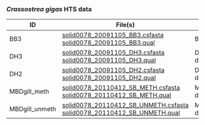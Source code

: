 ### *Crassostrea gigas* HTS data

ID | File(s) | Description
------------ | ------------- | ------------
BB3 | [solid0078_20091105_BB3.csfasta](http://eagle.fish.washington.edu/trilobite/Crassostrea_gigas_HTSdata/solid0078_20091105_BB3.csfasta) <br>[solid0078_20091105_BB3.qual](http://eagle.fish.washington.edu/trilobite/Crassostrea_gigas_HTSdata/solid0078_20091105_BB3.qual)  | BB3 description
DH3 | [solid0078_20091105_DH3.csfasta](http://eagle.fish.washington.edu/trilobite/Crassostrea_gigas_HTSdata/solid0078_20091105_DH3.csfasta) <br>[solid0078_20091105_DH3.qual](http://eagle.fish.washington.edu/trilobite/Crassostrea_gigas_HTSdata/solid0078_20091105_DH3.qual)  | DH3 description
DH2 | [solid0078_20091105_DH2.csfasta](http://eagle.fish.washington.edu/trilobite/Crassostrea_gigas_HTSdata/solid0078_20091105_DH2.csfasta) <br>[solid0078_20091105_DH2.qual](http://eagle.fish.washington.edu/trilobite/Crassostrea_gigas_HTSdata/solid0078_20091105_DH2.qual)  | DH2 description
MBDgill_meth | [solid0078_20110412_SB_METH.csfasta](http://eagle.fish.washington.edu/trilobite/Crassostrea_gigas_HTSdata/solid0078_20110412_SB_METH.csfasta) <br>[solid0078_20110412_SB_METH.qual](http://eagle.fish.washington.edu/trilobite/Crassostrea_gigas_HTSdata/solid0078_20110412_SB_METH.qual)  | MBDgill_meth description
MBDgill_unmeth | [solid0078_20110412_SB_UNMETH.csfasta](http://eagle.fish.washington.edu/trilobite/Crassostrea_gigas_HTSdata/solid0078_20110412_SB_UNMETH.csfasta)<br> [solid0078_20110412_SB_UNMETH.qual](http://eagle.fish.washington.edu/trilobite/Crassostrea_gigas_HTSdata/solid0078_20110412_SB_UNMETH.qual)  | MBDgill_unmeth description
